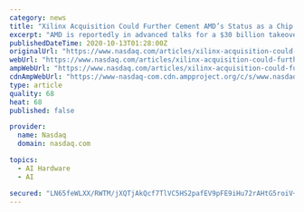 ```yaml
---
category: news
title: "Xilinx Acquisition Could Further Cement AMD’s Status as a Chip Powerhouse"
excerpt: "AMD is reportedly in advanced talks for a $30 billion takeover of semiconductor peer Xilinx (XLNX). Apparently, barring any kinks in the process, an agreement could be sealed even as early as this week."
publishedDateTime: 2020-10-13T01:28:00Z
originalUrl: "https://www.nasdaq.com/articles/xilinx-acquisition-could-further-cement-amds-status-as-a-chip-powerhouse-2020-10-12"
webUrl: "https://www.nasdaq.com/articles/xilinx-acquisition-could-further-cement-amds-status-as-a-chip-powerhouse-2020-10-12"
ampWebUrl: "https://www.nasdaq.com/articles/xilinx-acquisition-could-further-cement-amds-status-as-a-chip-powerhouse-2020-10-12?amp"
cdnAmpWebUrl: "https://www-nasdaq-com.cdn.ampproject.org/c/s/www.nasdaq.com/articles/xilinx-acquisition-could-further-cement-amds-status-as-a-chip-powerhouse-2020-10-12?amp"
type: article
quality: 68
heat: 68
published: false

provider:
  name: Nasdaq
  domain: nasdaq.com

topics:
  - AI Hardware
  - AI

secured: "LN65feWLXX/RWTM/jXQTjAkQcf7TlVC5HS2pafEV9pFE9iHu72rAHtG5roiV+GscpbDl4ov5xJ8EdvPn2g9mwQChz5lg34MHX1cXp44vbGDatPTl9dqFQY/LqOzX8/Ueapyd8UOiwAi+Ad0t0li/LG3szGQ1Jv8Bkk4OsslgRSdU954XgTvplDmJy9zkhPDOtCh2nFQdQyMwHT76nX89rg5jl//y/dJx3Kb0Uyxolv+beQWwmfs4e+sC+b/RCChBQuN7neKsMJ5QBM0P34WnCYqhfBYUPdHAJFyJEiCZVUJ5lzvwLgVgb2kYP0o4qaYWsAK6hZzaddTNbDriDeDHgZGJvM2RJMSWDwIcgiBai/8=;U+8AngNvFsz9WlugC6Y6qw=="
---
```


